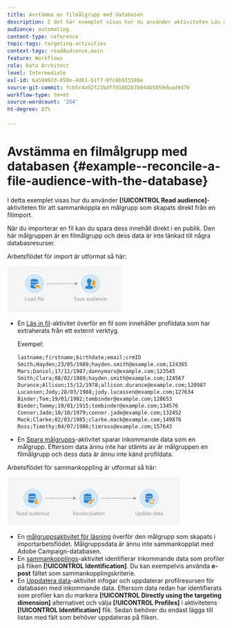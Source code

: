 ```yaml
---
title: Avstämma en filmålgrupp med databasen
description: I det här exemplet visas hur du använder aktiviteten Läs målgrupp för att stämma av en målgrupp som skapats direkt från en filimport.
audience: automating
content-type: reference
topic-tags: targeting-activities
context-tags: readAudience,main
feature: Workflows
role: Data Architect
level: Intermediate
exl-id: 6a59907d-850e-4d61-b1f7-8fc8b915580e
source-git-commit: fcb5c4a92f23bdffd1082b7b044b5859dead9d70
workflow-type: tm+mt
source-wordcount: '254'
ht-degree: 87%

---
```


# Avstämma en filmålgrupp med databasen {#example--reconcile-a-file-audience-with-the-database}

I detta exemplet visas hur du använder **[!UICONTROL Read audience]**-aktiviteten för att sammankoppla en målgrupp som skapats direkt från en filimport.

När du importerar en fil kan du spara dess innehåll direkt i en publik.  Den här målgruppen är en filmålgrupp och dess data är inte länkad till några databasresurser.

Arbetsflödet för import är utformat så här:

![](assets/readaudience_activity_example3.png)

* En [Läs in fil](../../automating/using/load-file.md)-aktivitet överför en fil som innehåller profildata som har extraherats från ett externt verktyg.

  Exempel:

  ```
  lastname;firstname;birthdate;email;crmID
  Smith;Hayden;23/05/1989;hayden.smith@example.com;124365
  Mars;Daniel;17/11/1987;dannymars@example.com;123545
  Smith;Clara;08/02/1989;hayden.smith@example.com;124567
  Durance;Allison;15/12/1978;allison.durance@example.com;120987
  Lucassen;Jody;28/03/1988;jody.lucassen@example.com;127634
  Binder;Tom;19/01/1982;tombinder@example.com;128653
  Binder;Tommy;19/01/1915;tombinder@example.com;134576
  Connor;Jade;10/10/1979;connor.jade@example.com;132452
  Mack;Clarke;02/03/1985;clarke.mack@example.com;149876
  Ross;Timothy;04/07/1986;timross@example.com;157643
  ```

* En [Spara målgrupps](../../automating/using/save-audience.md)-aktivitet sparar inkommande data som en målgrupp.  Eftersom data ännu inte har stämts av är målgruppen en filmålgrupp och dess data är ännu inte känd profildata.

Arbetsflödet för sammankoppling är utformat så här:

![](assets/readaudience_activity_example2.png)

* En [målgruppsaktivitet för läsning](../../automating/using/read-audience.md) överför den målgrupp som skapats i importarbetsflödet. Målgruppsdata är ännu inte sammankopplat med Adobe Campaign-databasen.
* En [sammankopplings](../../automating/using/reconciliation.md)-aktivitet identifierar inkommande data som profiler på fliken **[!UICONTROL Identification]**.    Du kan exempelvis använda **e-post** fältet som sammankopplingskriterie.
* En [Uppdatera data](../../automating/using/update-data.md)-aktivitet infogar och uppdaterar profilresursen för databasen med inkommande data.  Eftersom data redan har identifierats som profiler kan du markera **[!UICONTROL Directly using the targeting dimension]** alternativet och välja **[!UICONTROL Profiles]** i aktivitetens **[!UICONTROL Identification]** flik.  Sedan behöver du endast lägga till listan med fält som behöver uppdateras på fliken.
